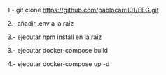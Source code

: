 1.- git clone https://github.com/pablocarril01/EEG.git

2.- añadir .env a la raíz

3.- ejecutar npm install en la raíz

3.- ejecutar docker-compose build

4.- ejecutar docker-compose up -d
